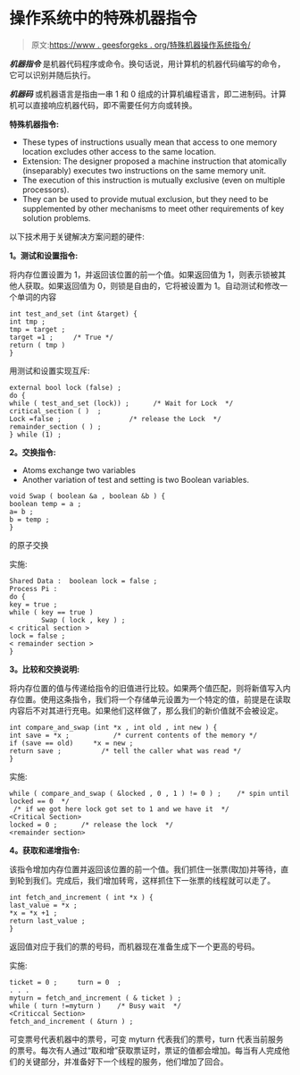 # 操作系统中的特殊机器指令

> 原文:[https://www . geesforgeks . org/特殊机器操作系统指令/](https://www.geeksforgeeks.org/special-machine-instructions-in-operating-system/)

***机器指令*** 是机器代码程序或命令。换句话说，用计算机的机器代码编写的命令，它可以识别并随后执行。

***机器码*** 或机器语言是指由一串 1 和 0 组成的计算机编程语言，即二进制码。计算机可以直接响应机器代码，即不需要任何方向或转换。

**特殊机器指令:**

*   These types of instructions usually mean that access to one memory location excludes other access to the same location.
*   Extension: The designer proposed a machine instruction that atomically (inseparably) executes two instructions on the same memory unit.
*   The execution of this instruction is mutually exclusive (even on multiple processors).
*   They can be used to provide mutual exclusion, but they need to be supplemented by other mechanisms to meet other requirements of key solution problems.

以下技术用于关键解决方案问题的硬件:

**1。测试和设置指令:**

将内存位置设置为 1，并返回该位置的前一个值。如果返回值为 1，则表示锁被其他人获取。如果返回值为 0，则锁是自由的，它将被设置为 1。自动测试和修改一个单词的内容

```
int test_and_set (int &target) {
int tmp ;
tmp = target ;
target =1 ;     /* True */
return ( tmp )
}
```

用测试和设置实现互斥:

```
external bool lock (false) ;
do {
while ( test_and_set (lock)) ;      /* Wait for Lock  */
critical_section ( )  ;          
Lock =false ;                 /* release the Lock  */
remainder_section ( ) ;
} while (1) ;
```

**2。交换指令:**

*   Atoms exchange two variables
*   Another variation of test and setting is two Boolean variables.

```
void Swap ( boolean &a , boolean &b ) {
boolean temp = a ;
a= b ;
b = temp ;
}
```

的原子交换

实施:

```
Shared Data :  boolean lock = false ;
Process Pi :
do {
key = true ;
while ( key == true ) 
        Swap ( lock , key ) ;
< critical section >
lock = false ;
< remainder section >
}
```

**3。比较和交换说明:**

将内存位置的值与传递给指令的旧值进行比较。如果两个值匹配，则将新值写入内存位置。使用这条指令，我们将一个存储单元设置为一个特定的值，前提是在读取内容后不对其进行充电。如果他们这样做了，那么我们的新价值就不会被设定。

```
int compare_and_swap (int *x , int old , int new ) {
int save = *x ;           /* current contents of the memory */
if (save == old)     *x = new ;
return save ;          /* tell the caller what was read */
}
```

实施:

```
while ( compare_and_swap ( &locked , 0 , 1 ) != 0 ) ;    /* spin until locked == 0  */
 /* if we got here lock got set to 1 and we have it  */
<Critical Section>
locked = 0 ;      /* release the lock  */
<remainder section>
```

**4。获取和递增指令:**

该指令增加内存位置并返回该位置的前一个值。我们抓住一张票(取加)并等待，直到轮到我们。完成后，我们增加转弯，这样抓住下一张票的线程就可以走了。

```
int fetch_and_increment ( int *x ) {
last_value = *x ;
*x = *x +1 ;
return last_value ;
}
```

返回值对应于我们的票的号码，而机器现在准备生成下一个更高的号码。

实施:

```
ticket = 0 ;     turn = 0  ;
. . .
myturn = fetch_and_increment ( & ticket ) ;
while ( turn !=myturn )    /* Busy wait  */
<Criticcal Section>
fetch_and_increment ( &turn ) ; 
```

可变票号代表机器中的票号，可变 myturn 代表我们的票号，turn 代表当前服务的票号。每次有人通过“取和增”获取票证时，票证的值都会增加。每当有人完成他们的关键部分，并准备好下一个线程的服务，他们增加了回合。